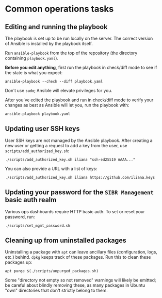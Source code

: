 # Common operations tasks

## Editing and running the playbook

The playbook is set up to be run locally on the server. The correct version of Ansible is installed by the playbook itself.

Run `ansible-playbook` from the top of the repository (the directory containing `playbook.yaml`).

**Before you edit anything**, first run the playbook in check/diff mode to see if the state is what you expect:

```
ansible-playbook --check --diff playbook.yaml
```

Don't use `sudo`; Ansible will elevate privileges for you.

After you've edited the playbook and run in check/diff mode to verify your changes as best as Ansible will let you, run the playbook with:

```
ansible-playbook playbook.yaml
```

## Updating user SSH keys

User SSH keys are not managed by the Ansible playbook. After creating a new user or getting a request to add a key from the user, use `scripts/add_authorized_key.sh`:

```
./scripts/add_authorized_key.sh iliana "ssh-ed25519 AAAA..."
```

You can also provide a URL with a list of keys:

```
./scripts/add_authorized_key.sh iliana https://github.com/iliana.keys
```

## Updating your password for the `SIBR Management` basic auth realm

Various ops dashboards require HTTP basic auth. To set or reset your password, run:

```
./scripts/set_mgmt_password.sh
```

## Cleaning up from uninstalled packages

Uninstalling a package with `apt` can leave ancillary files (configuration, logs, etc.) behind. `dpkg` keeps track of these packages. Run this to clean these packages up:

```
apt purge $(./scripts/unpurged_packages.sh)
```

Some "directory not empty so not removed" warnings will likely be emitted; be careful about blindly removing these, as many packages in Ubuntu "own" directories that don't strictly belong to them.

